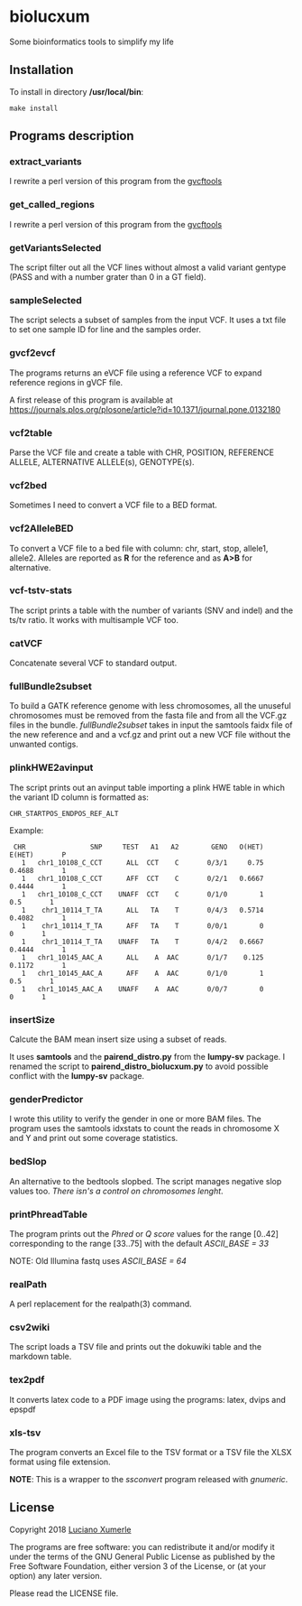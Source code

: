 # biolucxum

Some bioinformatics tools to simplify my life


## Installation

To install in directory **/usr/local/bin**:

~~~
make install
~~~

## Programs description

### extract\_variants

I rewrite a perl version of this program from the [gvcftools](https://github.com/sequencing/gvcftools)

### get\_called\_regions

I rewrite a perl version of this program from the [gvcftools](https://github.com/sequencing/gvcftools)

### getVariantsSelected

The script filter out all the VCF lines without almost a valid variant gentype
(PASS and with a number grater than 0 in a GT field).

### sampleSelected

The script selects a subset of samples from the input VCF.
It uses a txt file to set one sample ID for line and the samples order.

### gvcf2evcf

The programs returns an eVCF file using a reference VCF to expand
reference regions in gVCF file.

A first release of this program is available at
https://journals.plos.org/plosone/article?id=10.1371/journal.pone.0132180

### vcf2table

Parse the VCF file and create a table with CHR, POSITION, REFERENCE ALLELE, ALTERNATIVE ALLELE(s), GENOTYPE(s).

### vcf2bed

Sometimes I need to convert a VCF file to a BED format.

### vcf2AlleleBED

To convert a VCF file to a bed file with column: chr, start, stop, allele1, allele2.
Alleles are reported as **R** for the reference and as **A\>B** for alternative.

### vcf-tstv-stats

The script prints a table with the number of variants (SNV and indel)
and the ts/tv ratio. It works with multisample VCF too.

### catVCF

Concatenate several VCF to standard output.

### fullBundle2subset

To build a GATK reference genome with less chromosomes, all the unuseful chromosomes must be removed
from the fasta file and from all the VCF.gz files in the bundle.
*fullBundle2subset* takes in input the samtools faidx file of the new reference and and a vcf.gz and
print out a new VCF file without the unwanted contigs.

### plinkHWE2avinput

The script prints out an avinput table importing a plink HWE table in
which the variant ID column is formatted as:

	CHR_STARTPOS_ENDPOS_REF_ALT

Example:

~~~~
 CHR                SNP     TEST   A1   A2        GENO   O(HET)   E(HET)       P
   1   chr1_10108_C_CCT      ALL  CCT    C       0/3/1     0.75   0.4688       1
   1   chr1_10108_C_CCT      AFF  CCT    C       0/2/1   0.6667   0.4444       1
   1   chr1_10108_C_CCT    UNAFF  CCT    C       0/1/0        1      0.5       1
   1    chr1_10114_T_TA      ALL   TA    T       0/4/3   0.5714   0.4082       1
   1    chr1_10114_T_TA      AFF   TA    T       0/0/1        0        0       1
   1    chr1_10114_T_TA    UNAFF   TA    T       0/4/2   0.6667   0.4444       1
   1   chr1_10145_AAC_A      ALL    A  AAC       0/1/7    0.125   0.1172       1
   1   chr1_10145_AAC_A      AFF    A  AAC       0/1/0        1      0.5       1
   1   chr1_10145_AAC_A    UNAFF    A  AAC       0/0/7        0        0       1
~~~~

### insertSize

Calcute the BAM mean insert size using a subset of reads.

It uses **samtools** and the **pairend\_distro.py** from the **lumpy-sv** package.
I renamed the script to **pairend\_distro\_biolucxum.py** to avoid possible conflict
with the **lumpy-sv** package.


### genderPredictor

I wrote this utility to verify the gender in one or more BAM files.
The program uses the samtools idxstats to count the reads in
chromosome X and Y and print out some coverage statistics.


### bedSlop

An alternative to the bedtools slopbed.
The script manages negative slop values too.
*There isn's a control on chromosomes lenght*.


### printPhreadTable

The program prints out the *Phred* or *Q score* values
for the range [0..42] corresponding to the range [33..75]
with the default *ASCII_BASE = 33*

NOTE: Old Illumina fastq uses *ASCII_BASE = 64*


### realPath

A perl replacement for the realpath(3) command.


### csv2wiki

The script loads a TSV file and prints out the dokuwiki table
and the markdown table.


### tex2pdf

It converts latex code to a PDF image using the programs: latex, dvips and epspdf


### xls-tsv

The program converts an Excel file to the TSV format
or a TSV file the XLSX format using file extension.

**NOTE**: This is a wrapper to the *ssconvert* program
      released with *gnumeric*.


## License

Copyright 2018 [Luciano Xumerle](mailto:luciano.xumerle@gmail.com)

The programs are free software: you can redistribute it and/or modify
it under the terms of the GNU General Public License as published by
the Free Software Foundation, either version 3 of the License, or
(at your option) any later version.

Please read the LICENSE file.

